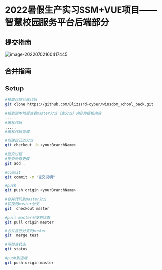 # 2022暑假生产实习SSM+VUE项目——智慧校园服务平台后端部分

## 提交指南

![image-20220702160417445](C:\Users\tao020704\AppData\Roaming\Typora\typora-user-images\image-20220702160417445.png)

## 合并指南



##  Setup

``` bash
#拉取远端仓库代码
git clone https://github.com/Blizzard-cyber/winsdom_school_back.git

#拉取到本地后查看master分支（主分支）内容为模板内容
.....
#编写代码
.....
#编写代码完成

#创建自己的分支
git checkout -b <yourBranchName>

#提交过程
#提交所有更改
git add .

#commit
git commit -m "提交说明"

#push
git push origin <yourBranchName>

#合并代码到master分支
#切换到master分支
git  checkout master

#pull master分支的状态
git pull origin master

#合并自己分支到master
git  merge test

#可检查状态
git status

#push到远端
git push origin master
```
